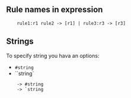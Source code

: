 ## Rule names in expression

```ometajs-eval
    rule1:r1 rule2 -> [r1] | rule3:r3 -> [r3]
```

## Strings

To specify string you hava an options:

- `#string`
- ``string`

```ometajs-eval
    -> #string
    -> `string
```
